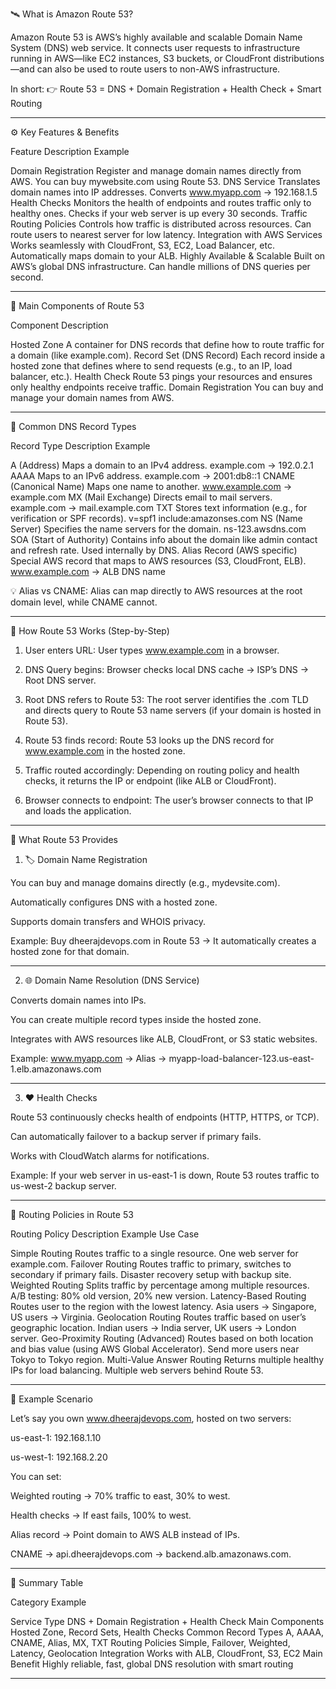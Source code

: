 🛰️ What is Amazon Route 53?

Amazon Route 53 is AWS’s highly available and scalable Domain Name System (DNS) web service.
It connects user requests to infrastructure running in AWS—like EC2 instances, S3 buckets, or CloudFront distributions—and can also be used to route users to non-AWS infrastructure.

In short:
👉 Route 53 = DNS + Domain Registration + Health Check + Smart Routing


---

⚙️ Key Features & Benefits

Feature	Description	Example

Domain Registration	Register and manage domain names directly from AWS.	You can buy mywebsite.com using Route 53.
DNS Service	Translates domain names into IP addresses.	Converts www.myapp.com → 192.168.1.5
Health Checks	Monitors the health of endpoints and routes traffic only to healthy ones.	Checks if your web server is up every 30 seconds.
Traffic Routing Policies	Controls how traffic is distributed across resources.	Can route users to nearest server for low latency.
Integration with AWS Services	Works seamlessly with CloudFront, S3, EC2, Load Balancer, etc.	Automatically maps domain to your ALB.
Highly Available & Scalable	Built on AWS’s global DNS infrastructure.	Can handle millions of DNS queries per second.



---

🧩 Main Components of Route 53

Component	Description

Hosted Zone	A container for DNS records that define how to route traffic for a domain (like example.com).
Record Set (DNS Record)	Each record inside a hosted zone that defines where to send requests (e.g., to an IP, load balancer, etc.).
Health Check	Route 53 pings your resources and ensures only healthy endpoints receive traffic.
Domain Registration	You can buy and manage your domain names from AWS.



---

🧾 Common DNS Record Types

Record Type	Description	Example

A (Address)	Maps a domain to an IPv4 address.	example.com → 192.0.2.1
AAAA	Maps to an IPv6 address.	example.com → 2001:db8::1
CNAME (Canonical Name)	Maps one name to another.	www.example.com → example.com
MX (Mail Exchange)	Directs email to mail servers.	example.com → mail.example.com
TXT	Stores text information (e.g., for verification or SPF records).	v=spf1 include:amazonses.com
NS (Name Server)	Specifies the name servers for the domain.	ns-123.awsdns.com
SOA (Start of Authority)	Contains info about the domain like admin contact and refresh rate.	Used internally by DNS.
Alias Record (AWS specific)	Special AWS record that maps to AWS resources (S3, CloudFront, ELB).	www.example.com → ALB DNS name


💡 Alias vs CNAME:
Alias can map directly to AWS resources at the root domain level, while CNAME cannot.


---

🧠 How Route 53 Works (Step-by-Step)

1. User enters URL:
User types www.example.com in a browser.


2. DNS Query begins:
Browser checks local DNS cache → ISP’s DNS → Root DNS server.


3. Root DNS refers to Route 53:
The root server identifies the .com TLD and directs query to Route 53 name servers (if your domain is hosted in Route 53).


4. Route 53 finds record:
Route 53 looks up the DNS record for www.example.com in the hosted zone.


5. Traffic routed accordingly:
Depending on routing policy and health checks, it returns the IP or endpoint (like ALB or CloudFront).


6. Browser connects to endpoint:
The user’s browser connects to that IP and loads the application.




---

🧭 What Route 53 Provides

1. 🏷️ Domain Name Registration

You can buy and manage domains directly (e.g., mydevsite.com).

Automatically configures DNS with a hosted zone.

Supports domain transfers and WHOIS privacy.


Example:
Buy dheerajdevops.com in Route 53 → It automatically creates a hosted zone for that domain.


---

2. 🌐 Domain Name Resolution (DNS Service)

Converts domain names into IPs.

You can create multiple record types inside the hosted zone.

Integrates with AWS resources like ALB, CloudFront, or S3 static websites.


Example:
www.myapp.com → Alias → myapp-load-balancer-123.us-east-1.elb.amazonaws.com


---

3. ❤️ Health Checks

Route 53 continuously checks health of endpoints (HTTP, HTTPS, or TCP).

Can automatically failover to a backup server if primary fails.

Works with CloudWatch alarms for notifications.


Example:
If your web server in us-east-1 is down, Route 53 routes traffic to us-west-2 backup server.


---

🧮 Routing Policies in Route 53

Routing Policy	Description	Example Use Case

Simple Routing	Routes traffic to a single resource.	One web server for example.com.
Failover Routing	Routes traffic to primary, switches to secondary if primary fails.	Disaster recovery setup with backup site.
Weighted Routing	Splits traffic by percentage among multiple resources.	A/B testing: 80% old version, 20% new version.
Latency-Based Routing	Routes user to the region with the lowest latency.	Asia users → Singapore, US users → Virginia.
Geolocation Routing	Routes traffic based on user’s geographic location.	Indian users → India server, UK users → London server.
Geo-Proximity Routing (Advanced)	Routes based on both location and bias value (using AWS Global Accelerator).	Send more users near Tokyo to Tokyo region.
Multi-Value Answer Routing	Returns multiple healthy IPs for load balancing.	Multiple web servers behind Route 53.



---

📘 Example Scenario

Let’s say you own www.dheerajdevops.com, hosted on two servers:

us-east-1: 192.168.1.10

us-west-1: 192.168.2.20


You can set:

Weighted routing → 70% traffic to east, 30% to west.

Health checks → If east fails, 100% to west.

Alias record → Point domain to AWS ALB instead of IPs.

CNAME → api.dheerajdevops.com → backend.alb.amazonaws.com.



---

🧩 Summary Table

Category	Example

Service Type	DNS + Domain Registration + Health Check
Main Components	Hosted Zone, Record Sets, Health Checks
Common Record Types	A, AAAA, CNAME, Alias, MX, TXT
Routing Policies	Simple, Failover, Weighted, Latency, Geolocation
Integration	Works with ALB, CloudFront, S3, EC2
Main Benefit	Highly reliable, fast, global DNS resolution with smart routing



---


